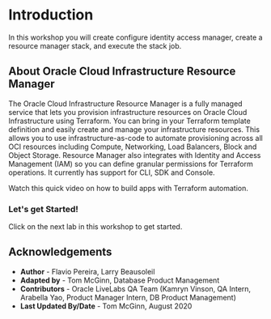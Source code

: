 
# Introduction

In this workshop you will create configure identity access manager, create a resource manager stack, and execute the stack job.

## About Oracle Cloud Infrastructure Resource Manager

The Oracle Cloud Infrastructure Resource Manager is a fully managed service that lets you provision infrastructure resources on Oracle Cloud Infrastructure using Terraform. You can bring in your Terraform template definition and easily create and manage your infrastructure resources. This allows you to use infrastructure-as-code to automate provisioning across all OCI resources including Compute, Networking, Load Balancers, Block and Object Storage. Resource Manager also integrates with Identity and Access Management (IAM) so you can define granular permissions for Terraform operations. It currently has support for CLI, SDK and Console.

Watch this quick video on how to build apps with Terraform automation.

[](youtube:uGy-vVTDCOE)

### Let's get Started!

Click on the next lab in this workshop to get started.

## Acknowledgements

- **Author** - Flavio Pereira, Larry Beausoleil
- **Adapted by** -  Tom McGinn, Database Product Management
- **Contributors** - Oracle LiveLabs QA Team (Kamryn Vinson, QA Intern, Arabella Yao, Product Manager Intern, DB Product Management)
- **Last Updated By/Date** - Tom McGinn, August 2020

